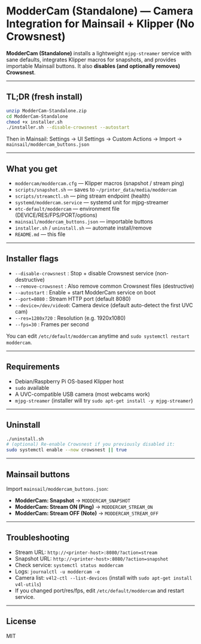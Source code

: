 # ModderCam (Standalone) — Camera Integration for Mainsail + Klipper (No Crowsnest)

**ModderCam (Standalone)** installs a lightweight `mjpg-streamer` service with
sane defaults, integrates Klipper macros for snapshots, and provides importable
Mainsail buttons. It also **disables (and optionally removes) Crowsnest**.

---

## TL;DR (fresh install)
```bash
unzip ModderCam-Standalone.zip
cd ModderCam-Standalone
chmod +x installer.sh
./installer.sh --disable-crowsnest --autostart
```
Then in Mainsail: Settings → UI Settings → Custom Actions → Import →
`mainsail/moddercam_buttons.json`

---

## What you get
- `moddercam/moddercam.cfg` — Klipper macros (snapshot / stream ping)
- `scripts/snapshot.sh` — saves to `~/printer_data/media/moddercam`
- `scripts/streamctl.sh` — ping stream endpoint (health)
- `systemd/moddercam.service` — systemd unit for mjpg-streamer
- `etc-default/moddercam` — environment file (DEVICE/RES/FPS/PORT/options)
- `mainsail/moddercam_buttons.json` — importable buttons
- `installer.sh` / `uninstall.sh` — automate install/remove
- `README.md` — this file

---

## Installer flags
- `--disable-crowsnest` : Stop + disable Crowsnest service (non-destructive)
- `--remove-crowsnest`  : Also remove common Crowsnest files (destructive)
- `--autostart`         : Enable + start ModderCam service on boot
- `--port=8080`         : Stream HTTP port (default 8080)
- `--device=/dev/video0`: Camera device (default auto-detect the first UVC cam)
- `--res=1280x720`      : Resolution (e.g. 1920x1080)
- `--fps=30`            : Frames per second

You can edit `/etc/default/moddercam` anytime and `sudo systemctl restart moddercam`.

---

## Requirements
- Debian/Raspberry Pi OS-based Klipper host
- `sudo` available
- A UVC-compatible USB camera (most webcams work)
- `mjpg-streamer` (installer will try `sudo apt-get install -y mjpg-streamer`)

---

## Uninstall
```bash
./uninstall.sh
# (optional) Re-enable Crowsnest if you previously disabled it:
sudo systemctl enable --now crowsnest || true
```

---

## Mainsail buttons
Import `mainsail/moddercam_buttons.json`:
- **ModderCam: Snapshot** → `MODDERCAM_SNAPSHOT`
- **ModderCam: Stream ON (Ping)** → `MODDERCAM_STREAM_ON`
- **ModderCam: Stream OFF (Note)** → `MODDERCAM_STREAM_OFF`

---

## Troubleshooting
- Stream URL: `http://<printer-host>:8080/?action=stream`
- Snapshot URL: `http://<printer-host>:8080/?action=snapshot`
- Check service: `systemctl status moddercam`
- Logs: `journalctl -u moddercam -e`
- Camera list: `v4l2-ctl --list-devices` (install with `sudo apt-get install v4l-utils`)
- If you changed port/res/fps, edit `/etc/default/moddercam` and restart service.

---

## License
MIT
